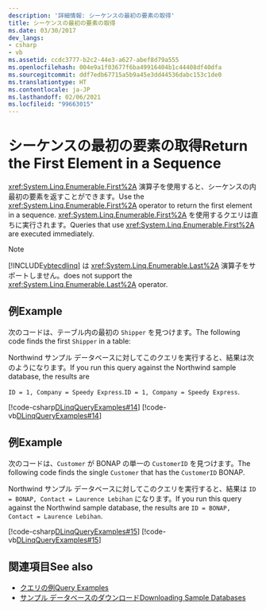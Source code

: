 ```yaml
---
description: '詳細情報: シーケンスの最初の要素の取得'
title: シーケンスの最初の要素の取得
ms.date: 03/30/2017
dev_langs:
- csharp
- vb
ms.assetid: ccdc3777-b2c2-44e3-a627-abef8d79a555
ms.openlocfilehash: 004e9a1f03677f6ba49916404b1c44408df40dfa
ms.sourcegitcommit: ddf7edb67715a5b9a45e3dd44536dabc153c1de0
ms.translationtype: HT
ms.contentlocale: ja-JP
ms.lasthandoff: 02/06/2021
ms.locfileid: "99663015"
---
```

# <a name="return-the-first-element-in-a-sequence"></a><span data-ttu-id="750e8-103">シーケンスの最初の要素の取得</span><span class="sxs-lookup"><span data-stu-id="750e8-103">Return the First Element in a Sequence</span></span>

<span data-ttu-id="750e8-104"><xref:System.Linq.Enumerable.First%2A> 演算子を使用すると、シーケンスの内最初の要素を返すことができます。</span><span class="sxs-lookup"><span data-stu-id="750e8-104">Use the <xref:System.Linq.Enumerable.First%2A> operator to return the first element in a sequence.</span></span> <span data-ttu-id="750e8-105"><xref:System.Linq.Enumerable.First%2A> を使用するクエリは直ちに実行されます。</span><span class="sxs-lookup"><span data-stu-id="750e8-105">Queries that use <xref:System.Linq.Enumerable.First%2A> are executed immediately.</span></span>  
  
> [!NOTE]
> [!INCLUDE[vbtecdlinq](../../../../../../includes/vbtecdlinq-md.md)] <span data-ttu-id="750e8-106">は <xref:System.Linq.Enumerable.Last%2A> 演算子をサポートしません。</span><span class="sxs-lookup"><span data-stu-id="750e8-106">does not support the <xref:System.Linq.Enumerable.Last%2A> operator.</span></span>  
  
## <a name="example"></a><span data-ttu-id="750e8-107">例</span><span class="sxs-lookup"><span data-stu-id="750e8-107">Example</span></span>  

 <span data-ttu-id="750e8-108">次のコードは、テーブル内の最初の `Shipper` を見つけます。</span><span class="sxs-lookup"><span data-stu-id="750e8-108">The following code finds the first `Shipper` in a table:</span></span>  
  
 <span data-ttu-id="750e8-109">Northwind サンプル データベースに対してこのクエリを実行すると、結果は次のようになります。</span><span class="sxs-lookup"><span data-stu-id="750e8-109">If you run this query against the Northwind sample database, the results are</span></span>  
  
 <span data-ttu-id="750e8-110">`ID = 1, Company = Speedy Express`.</span><span class="sxs-lookup"><span data-stu-id="750e8-110">`ID = 1, Company = Speedy Express`.</span></span>  
  
 [!code-csharp[DLinqQueryExamples#14](../../../../../../samples/snippets/csharp/VS_Snippets_Data/DLinqQueryExamples/cs/Program.cs#14)]
 [!code-vb[DLinqQueryExamples#14](../../../../../../samples/snippets/visualbasic/VS_Snippets_Data/DLinqQueryExamples/vb/Module1.vb#14)]  
  
## <a name="example"></a><span data-ttu-id="750e8-111">例</span><span class="sxs-lookup"><span data-stu-id="750e8-111">Example</span></span>  

 <span data-ttu-id="750e8-112">次のコードは、`Customer` が BONAP の単一の `CustomerID` を見つけます。</span><span class="sxs-lookup"><span data-stu-id="750e8-112">The following code finds the single `Customer` that has the `CustomerID` BONAP.</span></span>  
  
 <span data-ttu-id="750e8-113">Northwind サンプル データベースに対してこのクエリを実行すると、結果は `ID = BONAP, Contact = Laurence Lebihan` になります。</span><span class="sxs-lookup"><span data-stu-id="750e8-113">If you run this query against the Northwind sample database, the results are `ID = BONAP, Contact = Laurence Lebihan`.</span></span>  
  
 [!code-csharp[DLinqQueryExamples#15](../../../../../../samples/snippets/csharp/VS_Snippets_Data/DLinqQueryExamples/cs/Program.cs#15)]
 [!code-vb[DLinqQueryExamples#15](../../../../../../samples/snippets/visualbasic/VS_Snippets_Data/DLinqQueryExamples/vb/Module1.vb#15)]  
  
## <a name="see-also"></a><span data-ttu-id="750e8-114">関連項目</span><span class="sxs-lookup"><span data-stu-id="750e8-114">See also</span></span>

- [<span data-ttu-id="750e8-115">クエリの例</span><span class="sxs-lookup"><span data-stu-id="750e8-115">Query Examples</span></span>](query-examples.md)
- [<span data-ttu-id="750e8-116">サンプル データベースのダウンロード</span><span class="sxs-lookup"><span data-stu-id="750e8-116">Downloading Sample Databases</span></span>](downloading-sample-databases.md)
